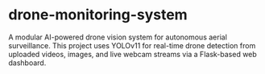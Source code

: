 # drone-monitoring-system
A modular AI-powered drone vision system for autonomous aerial surveillance. This project uses YOLOv11 for real-time drone detection from uploaded videos, images, and live webcam streams via a Flask-based web dashboard.
